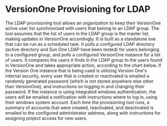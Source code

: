 # VersionOne Provisioning for LDAP

The LDAP provisioning tool allows an organization to keep their VersionOne active user list synchronized with users that belong to an LDAP group. The tool assumes that the list of users in the LDAP group is the master list, making updates in VersionOne accordingly. It is built as a standalone exe that can be run as a scheduled task. It polls a configured LDAP directory (active directory and Sun One LDAP have been tested) for users belonging to a configured group, and polls a configured VersionOne instance for a list of users. It compares the users it finds in the LDAP group to the users found in VersionOne and takes appropriate action, according to the chart below. If the Version One instance that is being used is utilizing Version One's internal security, every user that is created or reactivated is emailed a randomly generated password (which is not stored anywhere else other than VersionOne), and instructions on logging in and changing their password. If the instance is using integrated windows authentication, the users will be emailed a notification with instructions where to log in, using their windows system account. Each time the provisioning tool runs, a summary of accounts that were created, reactivated, and deactivated is emailed to the configured administrator address, along with instructions for assigning project access for new users.
